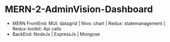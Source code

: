 # MERN-2-AdminVision-Dashboard

- MERN FrontEnd: MUI: datagrid | Nivo: chart | Redux: statemanagement | Redux-toolkit: Api calls 
- BackEnd: NodeJs | ExpressJs | Mongose
